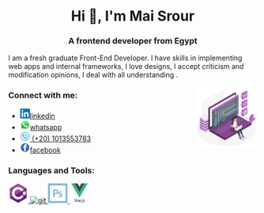 <h1 align="center">Hi 👋, I'm Mai Srour</h1>
<h3 align="center">A frontend developer from Egypt</h3>
<p>I am a fresh graduate Front-End Developer. I have skills in implementing web apps
and internal frameworks, I love designs, I accept criticism and modification
opinions, I deal with all understanding .
</p>

<img src="/developer.png" align="right" width="25%"/>

<h3 align="left">Connect with me:</h3>
<ul>
 <li>
  <a href="https://www.linkedin.com/in/mai-srour" target="_blank">
   <img src="/linkedin.png" width="20" height="20">linkedin </a>
 </li>
 <li>
  <a href="https://wa.me/01013553783" target="_blank">
   <img src="/whatsapp.png" width="20" height="20" >whatsapp</a>
 </li>
 <li>
  <a href="#">
   <img src="/mobile.png" width="20" height="20" >
   (+20) 1013553783</a>
 </li>
 <li>
  <a href="https://www.facebook.com/mai.srour.1"  target="_blank">
   <img src="/facebook.png" width="20" height="20" >facebook</a>
 </li>
 </ul>

<h3 align="left">Languages and Tools:</h3>
<p align="left"> 
  <a href="https://www.w3schools.com/cs/" target="_blank" rel="noreferrer"> <img src="https://raw.githubusercontent.com/devicons/devicon/master/icons/csharp/csharp-original.svg" alt="csharp" width="40" height="40"/> </a>
  <a href="https://git-scm.com/" target="_blank" rel="noreferrer"> <img src="https://www.vectorlogo.zone/logos/git-scm/git-scm-icon.svg" alt="git" width="40" height="40"/> </a> 
  <a href="https://www.photoshop.com/en" target="_blank" rel="noreferrer"> <img src="https://raw.githubusercontent.com/devicons/devicon/master/icons/photoshop/photoshop-line.svg" alt="photoshop" width="40" height="40"/> </a> 
  <a href="https://vuejs.org/" target="_blank" rel="noreferrer"> <img src="https://raw.githubusercontent.com/devicons/devicon/master/icons/vuejs/vuejs-original-wordmark.svg" alt="vuejs" width="40" height="40"/> </a> 
</p>

